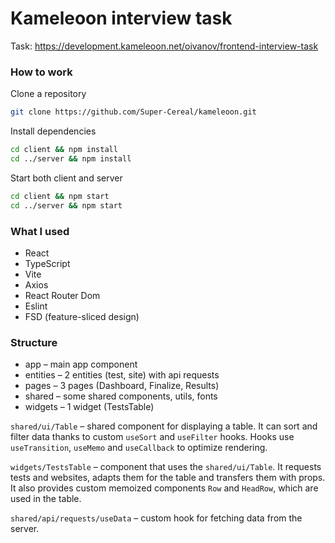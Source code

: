# Kameleoon interview task

Task: https://development.kameleoon.net/oivanov/frontend-interview-task

### How to work

Clone a repository

```bash
git clone https://github.com/Super-Cereal/kameleoon.git
```

Install dependencies

```bash
cd client && npm install
cd ../server && npm install
```

Start both client and server

```bash
cd client && npm start
cd ../server && npm start
```

### What I used

- React
- TypeScript
- Vite
- Axios
- React Router Dom
- Eslint
- FSD (feature-sliced design)

### Structure

- app – main app component
- entities – 2 entities (test, site) with api requests
- pages – 3 pages (Dashboard, Finalize, Results)
- shared – some shared components, utils, fonts
- widgets – 1 widget (TestsTable)

`shared/ui/Table` – shared component for displaying a table. It can sort and filter data thanks to custom `useSort` and `useFilter` hooks. Hooks use `useTransition`, `useMemo` and `useCallback` to optimize rendering.

`widgets/TestsTable` – component that uses the `shared/ui/Table`. It requests tests and websites, adapts them for the table and transfers them with props. It also provides custom memoized components `Row` and `HeadRow`, which are used in the table.

`shared/api/requests/useData` – custom hook for fetching data from the server.
